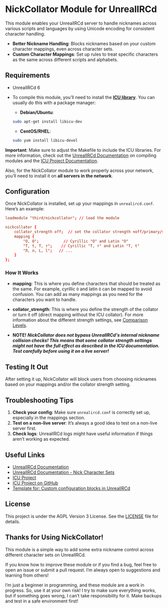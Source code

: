 # NickCollator Module for UnrealIRCd

This module enables your UnrealIRCd server to handle nicknames across various scripts and languages by using Unicode encoding for consistent character handling.

- **Better Nickname Handling**: Blocks nicknames based on your custom character mappings, even across character sets.
- **Custom Character Mappings**: Set up rules to treat specific characters as the same across different scripts and alphabets.

## Requirements

- UnrealIRCd 6

- To compile this module, you’ll need to install the [**ICU library**](https://github.com/unicode-org/icu). You can usually do this with a package manager:

  - **Debian/Ubuntu**:
  ```bash
  sudo apt-get install libicu-dev
  ```

  - **CentOS/RHEL**:
  ```bash
  sudo yum install libicu-devel
  ```

**Important**: Make sure to adjust the Makefile to include the ICU libraries. For more information, check out the [UnrealIRCd Documentation](https://www.unrealircd.org/docs/) on compiling modules and the [ICU Project Documentation](https://unicode-org.github.io/icu/).

Also, for the NickCollator module to work properly across your network, you’ll need to install it on **all servers in the network**.

## Configuration

Once NickCollator is installed, set up your mappings in `unrealircd.conf`. Here’s an example:

```conf
loadmodule "third/nickcollator"; // load the module

nickcollator {
    collator_strength off;  // set the collator strength <off/primary/secondary/tertiary/quaternary/identical>
    mapping {
        "О, O";           // Cyrillic "O" and Latin "O"
        "T, t, Т, т";    // Cyrillic "Т, т" and Latin "T, t"
        "Л, л, L, l";   // ...
    }
};
```

### How It Works

- **mapping**: This is where you define characters that should be treated as the same. For example, cyrillic `О` and latin `O` can be mapped to avoid confusion. You can add as many mappings as you need for the characters you want to handle. <br/>

- **collator_strength**: This is where you define the strength of the collator or turn it off (direct mapping without the ICU collator). For more information about the different strength settings, see [Comparison Levels](https://unicode-org.github.io/icu/userguide/collation/concepts.html#comparison-levels).
- **NOTE!** ***NickCollator does not bypass UnrealIRCd's internal nickname collision checks! This means that some collator strength settings might not have the full effect as described in the ICU documentation. Test carefully before using it on a live server!***

## Testing It Out

After setting it up, NickCollator will block users from choosing nicknames based on your mappings and/or the collator strength setting.

## Troubleshooting Tips

1. **Check your config**: Make sure `unrealircd.conf` is correctly set up, especially in the mappings section.
2. **Test on a non-live server**: It’s always a good idea to test on a non-live server first.
3. **Check logs**: UnrealIRCd logs might have useful information if things aren’t working as expected.

## Useful Links

- [UnrealIRCd Documentation](https://www.unrealircd.org/docs/)
- [UnrealIRCd Documentation - Nick Character Sets](https://www.unrealircd.org/docs/Nick_Character_Sets)
- [ICU Project](https://icu.unicode.org/)
- [ICU Project on GitHub](https://github.com/unicode-org/icu)
- [Template for: Custom configuration blocks in UnrealIRCd](https://gitgud.malvager.net/Wazakindjes/unrealircd_mods/src/branch/master/templates/conf.c)

## License

This project is under the AGPL Version 3 License. See the [LICENSE](LICENSE) file for details.

## Thanks for Using NickCollator!

This module is a simple way to add some extra nickname control across different character sets on UnrealIRCd.

If you know how to improve these module or if you find a bug, feel free to open an issue or submit a pull request. I’m always open to suggestions and learning from others!

I’m just a beginner in programming, and these module are a work in progress. So, use it at your own risk! I try to make sure everything works, but if something goes wrong, I can’t take responsibility for it. Make backups and test in a safe environment first!
